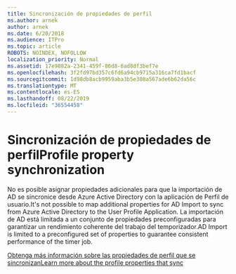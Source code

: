 ```yaml
---
title: Sincronización de propiedades de perfil
ms.author: arnek
author: arnek
ms.date: 6/20/2018
ms.audience: ITPro
ms.topic: article
ROBOTS: NOINDEX, NOFOLLOW
localization_priority: Normal
ms.assetid: 17e9882a-2341-459f-86d8-6ad8df3bef7e
ms.openlocfilehash: 3f2fd97bd357c6fd6a94cb9715a316ca7fd1bacf
ms.sourcegitcommit: 1d98db8acb9959aba3b5e308a567ade6b62da56c
ms.translationtype: MT
ms.contentlocale: es-ES
ms.lasthandoff: 08/22/2019
ms.locfileid: "36554458"
---
```

# <a name="profile-property-synchronization"></a><span data-ttu-id="f040f-102">Sincronización de propiedades de perfil</span><span class="sxs-lookup"><span data-stu-id="f040f-102">Profile property synchronization</span></span>

<span data-ttu-id="f040f-103">No es posible asignar propiedades adicionales para que la importación de AD se sincronice desde Azure Active Directory con la aplicación de Perfil de usuario.</span><span class="sxs-lookup"><span data-stu-id="f040f-103">It's not possible to map additional properties for AD Import to sync from Azure Active Directory to the User Profile Application.</span></span> <span data-ttu-id="f040f-104">La importación de AD está limitada a un conjunto de propiedades preconfiguradas para garantizar un rendimiento coherente del trabajo del temporizador.</span><span class="sxs-lookup"><span data-stu-id="f040f-104">AD Import is limited to a preconfigured set of properties to guarantee consistent performance of the timer job.</span></span>
  
[<span data-ttu-id="f040f-105">Obtenga más información sobre las propiedades de perfil que se sincronizan</span><span class="sxs-lookup"><span data-stu-id="f040f-105">Learn more about the profile properties that sync</span></span>](https://go.microsoft.com/fwlink/?linkid=875671)
  

